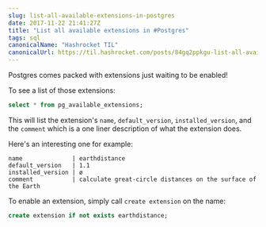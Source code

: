 ```yaml
---
slug: list-all-available-extensions-in-postgres
date: 2017-11-22 21:41:27Z
title: "List all available extensions in #Postgres"
tags: sql
canonicalName: "Hashrocket TIL"
canonicalUrl: https://til.hashrocket.com/posts/84gq2ppkgu-list-all-available-extensions-in-postgres
---
```



Postgres comes packed with extensions just waiting to be enabled!

To see a list of those extensions:


```sql
select * from pg_available_extensions;
```

This will list the extension's `name`, `default_version`, `installed_version`, and the `comment` which is a one liner description of what the extension does.

Here's an interesting one for example:

```
name              | earthdistance
default_version   | 1.1
installed_version | ø
comment           | calculate great-circle distances on the surface of the Earth
```


To enable an extension, simply call `create extension` on the name:

```sql
create extension if not exists earthdistance;
```



